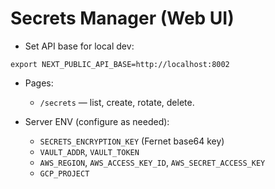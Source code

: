 # Secrets Manager (Web UI)

- Set API base for local dev:

`export NEXT_PUBLIC_API_BASE=http://localhost:8002`

- Pages:
  - `/secrets` — list, create, rotate, delete.

- Server ENV (configure as needed):
  - `SECRETS_ENCRYPTION_KEY` (Fernet base64 key)
  - `VAULT_ADDR`, `VAULT_TOKEN`
  - `AWS_REGION`, `AWS_ACCESS_KEY_ID`, `AWS_SECRET_ACCESS_KEY`
  - `GCP_PROJECT`
